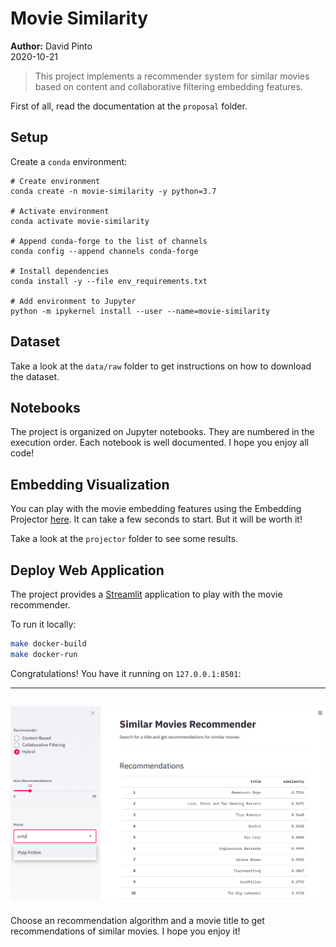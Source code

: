 Movie Similarity
================
**Author:** David Pinto</br>
2020-10-21

> This project implements a recommender system for similar movies based on content and collaborative filtering embedding features.

First of all, read the documentation at the `proposal` folder.

## Setup

Create a `conda` environment:

```
# Create environment
conda create -n movie-similarity -y python=3.7

# Activate environment
conda activate movie-similarity

# Append conda-forge to the list of channels
conda config --append channels conda-forge

# Install dependencies
conda install -y --file env_requirements.txt

# Add environment to Jupyter
python -m ipykernel install --user --name=movie-similarity
```

## Dataset

Take a look at the `data/raw` folder to get instructions on how to download the dataset.

## Notebooks

The project is organized on Jupyter notebooks. They are numbered in the execution order. Each notebook is well documented. I hope you enjoy all code!

## Embedding Visualization

You can play with the movie embedding features using the Embedding Projector [here](https://projector.tensorflow.org/?config=https://raw.githubusercontent.com/davpinto/ml-eng-project/master/projector/embedding_projector_config.json). It can take a few seconds to start. But it will be worth it!

Take a look at the `projector` folder to see some results.

## Deploy Web Application

The project provides a [Streamlit](https://www.streamlit.io/) application to play with the movie recommender.

To run it locally:

```bash
make docker-build
make docker-run
```

Congratulations! You have it running on `127.0.0.1:8501`:

------
![](img/application.png)
------

Choose an recommendation algorithm and a movie title to get recommendations of similar movies. I hope you enjoy it!
